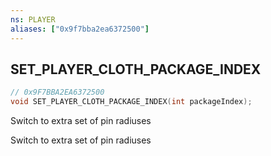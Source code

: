 ```yaml
---
ns: PLAYER
aliases: ["0x9f7bba2ea6372500"]
---
```

## SET_PLAYER_CLOTH_PACKAGE_INDEX

```c
// 0x9F7BBA2EA6372500
void SET_PLAYER_CLOTH_PACKAGE_INDEX(int packageIndex);
```

Switch to extra set of pin radiuses

Switch to extra set of pin radiuses

